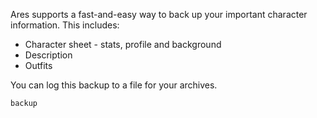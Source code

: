 Ares supports a fast-and-easy way to back up your important character information.  This includes:

* Character sheet - stats, profile and background
* Description
* Outfits

You can log this backup to a file for your archives.

`backup`